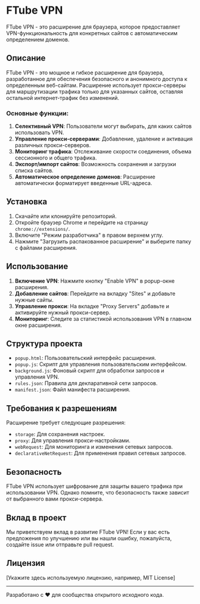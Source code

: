 # FTube VPN

FTube VPN - это расширение для браузера, которое предоставляет VPN-функциональность для конкретных сайтов с автоматическим определением доменов.

## Описание

FTube VPN - это мощное и гибкое расширение для браузера, разработанное для обеспечения безопасного и анонимного доступа к определенным веб-сайтам. Расширение использует прокси-серверы для маршрутизации трафика только для указанных сайтов, оставляя остальной интернет-трафик без изменений.

### Основные функции:

1. **Селективный VPN**: Пользователи могут выбирать, для каких сайтов использовать VPN.
2. **Управление прокси-серверами**: Добавление, удаление и активация различных прокси-серверов.
3. **Мониторинг трафика**: Отслеживание скорости соединения, объема сессионного и общего трафика.
4. **Экспорт/импорт сайтов**: Возможность сохранения и загрузки списка сайтов.
5. **Автоматическое определение доменов**: Расширение автоматически форматирует введенные URL-адреса.

## Установка

1. Скачайте или клонируйте репозиторий.
2. Откройте браузер Chrome и перейдите на страницу `chrome://extensions/`.
3. Включите "Режим разработчика" в правом верхнем углу.
4. Нажмите "Загрузить распакованное расширение" и выберите папку с файлами расширения.

## Использование

1. **Включение VPN**: Нажмите кнопку "Enable VPN" в popup-окне расширения.
2. **Добавление сайтов**: Перейдите на вкладку "Sites" и добавьте нужные сайты.
3. **Управление прокси**: На вкладке "Proxy Servers" добавьте и активируйте нужный прокси-сервер.
4. **Мониторинг**: Следите за статистикой использования VPN в главном окне расширения.

## Структура проекта

- `popup.html`: Пользовательский интерфейс расширения.
- `popup.js`: Скрипт для управления пользовательским интерфейсом.
- `background.js`: Фоновый скрипт для обработки запросов и управления VPN.
- `rules.json`: Правила для декларативной сети запросов.
- `manifest.json`: Файл манифеста расширения.

## Требования к разрешениям

Расширение требует следующие разрешения:
- `storage`: Для сохранения настроек.
- `proxy`: Для управления прокси-настройками.
- `webRequest`: Для мониторинга и изменения сетевых запросов.
- `declarativeNetRequest`: Для применения правил сетевых запросов.

## Безопасность

FTube VPN использует шифрование для защиты вашего трафика при использовании VPN. Однако помните, что безопасность также зависит от выбранного вами прокси-сервера.

## Вклад в проект

Мы приветствуем вклад в развитие FTube VPN! Если у вас есть предложения по улучшению или вы нашли ошибку, пожалуйста, создайте issue или отправьте pull request.

## Лицензия

[Укажите здесь используемую лицензию, например, MIT License]

---

Разработано с ❤️ для сообщества открытого исходного кода.
